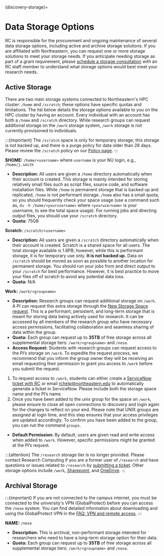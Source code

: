 (discovery-storage)=

# Data Storage Options

RC is responsible for the procurement and ongoing maintenance of several data storage options, including active and archive storage solutions. If you are affiliated with Northeastern, you can request one or more storage solutions to meet your storage needs. If you anticipate needing storage as part of a grant requirement, please [schedule a storage consultation] with an RC staff member to understand what storage options would best meet your research needs.

## Active Storage

There are two main storage systems connected to Northeastern's HPC cluster: `/home` and `/scratch`; these options have specific quotas and limitations. The list below details the storage options available to you on the HPC cluster by having an account. Every individual with an account has both a `/home` and `/scratch` directory. While research groups can request additional storage on the `/work` storage system, `/work` storage is not currently provisioned to individuals.

:::{important}
The `/scratch` space is only for temporary storage; this storage is not backed up, and there is a purge policy for data older than 28 days. Please review the `/scratch` policy on our [Policy page].
:::

**$HOME:** `/home/<username>` where `username` is your NU login, e.g., `/home/j.smith`
- **Description:** All users are given a `/home` directory automatically when their account is created. This storage is mainly intended for storing relatively small files such as script files, source code, and software installation files. While `/home` is permanent storage that is backed up and replicated, `/home` is not performant storage. `/home` also has a small quota, so you should frequently check your space usage (use a command such as, `du -h /home/<yourusername>` where `<yourusername>` is your username, to see the total space usage). For running jobs and directing output files, you should use your `/scratch` directory.
- **Quota:** 75GB

**Scratch:** `/scratch/<username>`
- **Description:** All users are given a `/scratch` directory automatically when their account is created. Scratch is a shared space for all users. The total storage available is 1.8PB; however, while this is performant storage, it is for temporary use only. **It is not backed up.** Data on `/scratch` should be moved as soon as possible to another location for permanent storage. You should run your jobs from and direct output to your `/scratch` for best performance. However, it is best practice to move your files off of scratch to avoid any potential data loss.
- **Quota:** N/A

**Work:** `/work/<groupname>`
- **Description:** Research groups can request additional storage on `/work`. A PI can request this extra storage through the [New Storage Space request]. This is a performant, persistent, and long-term storage that is meant for storing data being actively used for research. It can be accessed by all members of the research group who have necessary access permissions, facilitating collaboration and seamless sharing of data within the group.
- **Quota:** Each group can request up to **35TB** of free storage across all supplemental storage tiers: `/work/<groupname>` and `/nese`.
- **Access Request:** Students with research groups can request access to the PI’s storage on `/work`. To expedite the request process, we recommend that you inform the group owner they will be receiving an email requesting their permission to grant you access to `/work` before you submit the request.

1. To request access to `/work`, students can either create a  [ServiceNow ticket with RC] or email [rchelp@northeastern.edu](mailto:rchelp%40northeastern.edu) to automatically generate a ticket in ServiceNow. Please include both the storage space name and the PI’s name.
1. Once you have been added to the unix group for the space on `/work`, please ensure to close all open connections to discovery and login again for the changes to reflect on your end. Please note that UNIX groups are assigned at login time, and this step ensures that your access privileges are updated accordingly. To confirm you have been added to the group, you can run the command `groups`.
- **Default Permission:** By default, users are given read and write access when added to `/work`. However, specific permissions might be granted at the PI’s request.


:::{attention}
The `/research` storage tier is no longer provided. Please contact Research Computing if you are a former user of `/research` and have questions or issues related to `/research` by [submitting a ticket]. Other storage options include `/work`, [Sharepoint], and [OneDrive].
:::

##  Archival Storage

:::{important}
If you are not connected to the campus internet, you must be connected to the university's VPN (GlobalProtect) before you can access the `/nese` system. You can find detailed information about downloading and using the GlobalProtect VPN in the [FAQ: VPN and remote access].
:::

**NAME:** `/nese`
- **Description:** This is archival, non-performant storage intended for researchers who need to have a long-term storage option for their data.
- **Quota:** Each group can request up to **35TB** of free storage across all supplemental storage tiers: `/work/<groupname>` and `/nese`.


[FAQ: VPN and remote access]: https://service.northeastern.edu/tech?id=kb_article_view&sysparm_article=KB0013983>
[New Storage Space request]: https://bit.ly/NURC-NewStorage
[OneDrive]: https://service.northeastern.edu/tech?id=kb_article&sysparm_article=KB0012764
[Policy page]: https://rc.northeastern.edu/policy/
[schedule a storage consultation]: https://rc.northeastern.edu/support/consulting
[ServiceNow ticket with RC]: https://service.northeastern.edu/tech?id=sc_cat_item&sys_id=0a0bfc5adb9f1fc075892f17d4961993
[Sharepoint]: https://service.northeastern.edu/tech?id=kb_article&sysparm_article=KB0012695
[submitting a ticket]: https://bit.ly/NURC-Assistance
